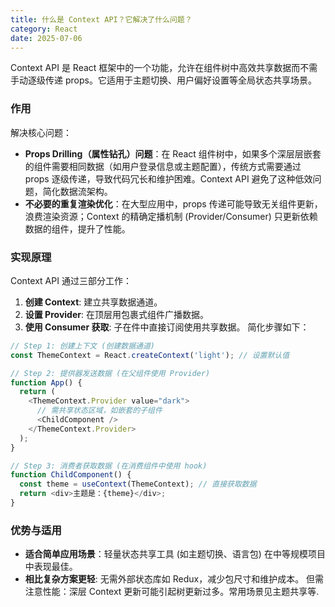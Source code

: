 ```yaml
---
title: 什么是 Context API？它解决了什么问题？
category: React
date: 2025-07-06
---
```

Context API 是 React 框架中的一个功能，允许在组件树中高效共享数据而不需手动逐级传递 props。它适用于主题切换、用户偏好设置等全局状态共享场景。

### 作用
解决核心问题：
- **Props Drilling（属性钻孔）问题**：在 React 组件树中，如果多个深层层嵌套的组件需要相同数据（如用户登录信息或主题配置），传统方式需要通过 props 逐级传递，导致代码冗长和维护困难。Context API 避免了这种低效问题，简化数据流架构。
- **不必要的重复渲染优化**：在大型应用中，props 传递可能导致无关组件更新，浪费渲染资源；Context 的精确定播机制 (Provider/Consumer) 只更新依赖数据的组件，提升了性能。

### 实现原理
Context API 通过三部分工作：
1. **创建 Context**: 建立共享数据通道。
2. **设置 Provider**: 在顶层用包裹式组件广播数据。
3. **使用 Consumer 获取**: 子在件中直接订阅使用共享数据。
简化步骤如下：

```javascript
// Step 1: 创建上下文 (创建数据通道)
const ThemeContext = React.createContext('light'); // 设置默认值

// Step 2: 提供器发送数据 (在父组件使用 Provider)
function App() {
  return (
    <ThemeContext.Provider value="dark">
      // 需共享状态区域，如嵌套的子组件
      <ChildComponent />
    </ThemeContext.Provider>
  );
}

// Step 3: 消费者获取数据 (在消费组件中使用 hook)
function ChildComponent() {
  const theme = useContext(ThemeContext); // 直接获取数据
  return <div>主题是：{theme}</div>;
}
```

### 优势与适用
- **适合简单应用场景**：轻量状态共享工具 (如主题切换、语言包) 在中等规模项目中表现最佳。
- **相比复杂方案更轻**: 无需外部状态库如 Redux，减少包尺寸和维护成本。
但需注意性能：深层 Context 更新可能引起树更新过多。常用场景见主题共享等.
